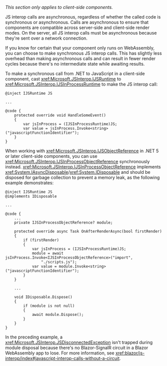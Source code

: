 *This section only applies to client-side components.*

JS interop calls are asynchronous, regardless of whether the called code is synchronous or asynchronous. Calls are asynchronous to ensure that components are compatible across server-side and client-side render modes. On the server, all JS interop calls must be asynchronous because they're sent over a network connection.

If you know for certain that your component only runs on WebAssembly, you can choose to make synchronous JS interop calls. This has slightly less overhead than making asynchronous calls and can result in fewer render cycles because there's no intermediate state while awaiting results.

To make a synchronous call from .NET to JavaScript in a client-side component, cast <xref:Microsoft.JSInterop.IJSRuntime> to <xref:Microsoft.JSInterop.IJSInProcessRuntime> to make the JS interop call:

```razor
@inject IJSRuntime JS

...

@code {
    protected override void HandleSomeEvent()
    {
        var jsInProcess = (IJSInProcessRuntime)JS;
        var value = jsInProcess.Invoke<string>("javascriptFunctionIdentifier");
    }
}
```

When working with <xref:Microsoft.JSInterop.IJSObjectReference> in .NET 5 or later client-side components, you can use <xref:Microsoft.JSInterop.IJSInProcessObjectReference> synchronously instead. <xref:Microsoft.JSInterop.IJSInProcessObjectReference> implements <xref:System.IAsyncDisposable>/<xref:System.IDisposable> and should be disposed for garbage collection to prevent a memory leak, as the following example demonstrates:

```razor
@inject IJSRuntime JS
@implements IDisposable

...

@code {
    ...
    private IJSInProcessObjectReference? module;

    protected override async Task OnAfterRenderAsync(bool firstRender)
    {
        if (firstRender)
        {
            var jsInProcess = (IJSInProcessRuntime)JS;
            module = await jsInProcess.Invoke<IJSInProcessObjectReference>("import", 
                "./scripts.js");
            var value = module.Invoke<string>("javascriptFunctionIdentifier");
        }
    }

    ...

    void IDisposable.Dispose()
    {
        if (module is not null)
        {
            await module.Dispose();
        }
    }
}
```

In the preceding example, a <xref:Microsoft.JSInterop.JSDisconnectedException> isn't trapped during module disposal because there's no Blazor-SignalR circuit in a Blazor WebAssembly app to lose. For more information, see <xref:blazor/js-interop/index#javascript-interop-calls-without-a-circuit>.
